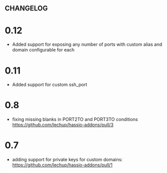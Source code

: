 ## CHANGELOG

# 0.12

* Added support for exposing any number of ports with custom alias and domain configurable for each

# 0.11

* Added support for custom ssh_port

# 0.8

* fixing missing blanks in PORT2TO and PORT3TO conditions https://github.com/lechup/hassio-addons/pull/3

# 0.7

* adding support for private keys for custom domains: https://github.com/lechup/hassio-addons/pull/1
